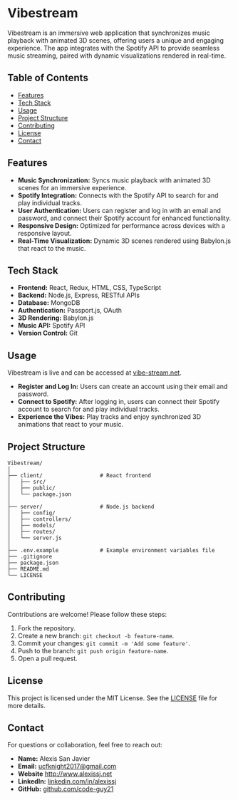 # **Vibestream**

Vibestream is an immersive web application that synchronizes music playback with animated 3D scenes, offering users a unique and engaging experience. The app integrates with the Spotify API to provide seamless music streaming, paired with dynamic visualizations rendered in real-time.

## **Table of Contents**

- [Features](#features)
- [Tech Stack](#tech-stack)
- [Usage](#usage)
- [Project Structure](#project-structure)
- [Contributing](#contributing)
- [License](#license)
- [Contact](#contact)

## **Features**

- **Music Synchronization:** Syncs music playback with animated 3D scenes for an immersive experience.
- **Spotify Integration:** Connects with the Spotify API to search for and play individual tracks.
- **User Authentication:** Users can register and log in with an email and password, and connect their Spotify account for enhanced functionality.
- **Responsive Design:** Optimized for performance across devices with a responsive layout.
- **Real-Time Visualization:** Dynamic 3D scenes rendered using Babylon.js that react to the music.

## **Tech Stack**

- **Frontend:** React, Redux, HTML, CSS, TypeScript
- **Backend:** Node.js, Express, RESTful APIs
- **Database:** MongoDB
- **Authentication:** Passport.js, OAuth
- **3D Rendering:** Babylon.js
- **Music API:** Spotify API
- **Version Control:** Git

## **Usage**

Vibestream is live and can be accessed at [vibe-stream.net](https://vibe-stream.net).

- **Register and Log In:** Users can create an account using their email and password.
- **Connect to Spotify:** After logging in, users can connect their Spotify account to search for and play individual tracks.
- **Experience the Vibes:** Play tracks and enjoy synchronized 3D animations that react to your music.

## **Project Structure**

```plaintext
Vibestream/
│
├── client/                  # React frontend
│   ├── src/
│   ├── public/
│   └── package.json
│
├── server/                  # Node.js backend
│   ├── config/
│   ├── controllers/
│   ├── models/
│   ├── routes/
│   └── server.js
│
├── .env.example             # Example environment variables file
├── .gitignore
├── package.json
├── README.md
└── LICENSE
```

## **Contributing**

Contributions are welcome! Please follow these steps:

1. Fork the repository.
2. Create a new branch: `git checkout -b feature-name`.
3. Commit your changes: `git commit -m 'Add some feature'`.
4. Push to the branch: `git push origin feature-name`.
5. Open a pull request.

## **License**

This project is licensed under the MIT License. See the [LICENSE](LICENSE) file for more details.

## **Contact**

For questions or collaboration, feel free to reach out:

- **Name:** Alexis San Javier
- **Email:** ucfknight2017@gmail.com
- **Website** http://www.alexissj.net
- **LinkedIn:** [linkedin.com/in/alexissj](https://linkedin.com/in/alexissj)
- **GitHub:** [github.com/code-guy21](https://github.com/code-guy21)
